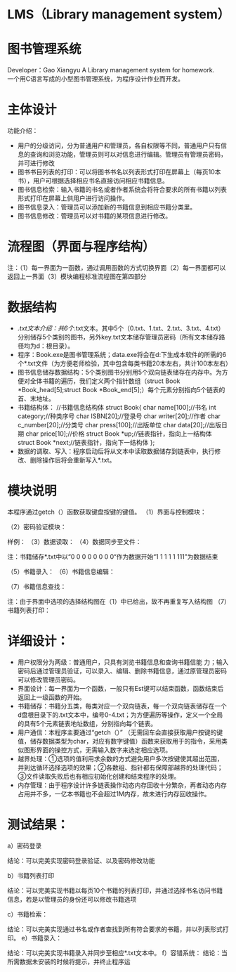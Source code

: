 # LMS（Library management system）
# 图书管理系统
Developer：Gao Xiangyu
A Library management system for homework.  
一个用C语言写成的小型图书管理系统，为程序设计作业而开发。

# 主体设计
功能介绍：
* 用户的分级访问，分为普通用户和管理员，各自权限等不同，普通用户只有信息的查询和浏览功能，管理员则可以对信息进行编辑。管理员有管理员密码，并可进行修改</br>
* 图书书目列表的打印：可以将图书书名以列表形式打印在屏幕上（每页10本书），用户可根据选择相应书名直接访问相应书籍信息。
* 图书信息检索：输入书籍的书名或者作者系统会将符合要求的所有书籍以列表形式打印在屏幕上供用户进行访问操作。
* 图书信息录入：管理员可以添加新的书籍信息到相应书籍分类里。
* 图书信息修改：管理员可以对书籍的某项信息进行修改。

# 流程图（界面与程序结构）
                     
注：（1）每一界面为一函数，通过调用函数的方式切换界面（2）每一界面都可以返回上一界面（3）模块编程标准流程图在第四部分

# 数据结构
* *.txt文本介绍：共6个*.txt文本。其中5个（0.txt、1.txt、2.txt、3.txt、4.txt）分别储存5个类别的图书，另外key.txt文本储存管理员密码（所有文本储存路径均为d：根目录）。
* 程序：Book.exe是图书管理系统；data.exe将会在d:下生成本软件的所需的6个*.txt文件（为方便老师检验，其中包含每类书籍20本左右，共计100本左右）
* 图书信息储存数据结构：5个类别图书分别用5个双向链表储存在内存中。为方便对全体书籍的遍历，我们定义两个指针数组（struct Book *Book_head[5];struct Book *Book_end[5];）每个元素分别指向5个链表的首、末地址。
* 书籍结构体：
//书籍信息结构体
struct Book{
	char name[100];//书名
	int category;//种类序号
	char ISBN[20];//登录号
	char writer[20];//作者
	char c_number[20];//分类号
	char press[100];//出版单位
	char data[20];//出版日期
	char price[10];//价格
	struct Book *up;//链表指针，指向上一结构体
	struct Book *next;//链表指针，指向下一结构体
};
* 数据的调取、写入：程序启动后将从文本中读取数据储存到链表中，执行修改、删除操作后将会重新写入*.txt。

# 模块说明  
本程序通过getch（）函数获取键盘按键的键值。
（1）界面与控制模块：

（2）密码验证模块：


样例：
（3）数据读取：                    （4）数据同步至文件：
	

注：书籍储存*.txt中以“0 0 0 0 0 0 0 0“作为数据开始“1 1 1 1 1 111”为数据结束



（5）书籍录入：         （6）书籍信息编辑：
		

（7）书籍信息查找：



注：由于界面中选项的选择结构图在（1）中已给出，故不再重复写入结构图
（7）书籍列表打印：
                                                                       
# 详细设计：
* 用户权限分为两级：普通用户，只具有浏览书籍信息和查询书籍信能
力；输入密码后通过管理员验证，可以录入、编辑、删除书籍信息，通过原管理员密码可以修改管理员密码。
* 界面设计：每一界面为一个函数，一般只有Est键可以结束函数，函数结束后返回上一级函数的开始。
* 书籍储存：书籍分五类，每类对应一个双向链表，每一个双向链表储存在一个d盘根目录下的.txt文本中，编号0-4.txt；为方便遍历等操作，定义一个全局的具有5个元素链表地址数组，分别指向每个链表。
* 用户通信：本程序主要通过“getch（）” （无需回车会直接获取用户按键的键值，储存数据类型为char，对应有数字键值）函数来获取用于的指令，采用类似图形界面的操控方式，无需输入数字来选定相应选项。
* 越界处理：①选项的值利用求余数的方式避免用户多次按键使其超出范围，并到达循环选择选项的效果；②各数组、指针都有保障部越界的处理代码；③文件读取失败后也有相应初始化创建和结束程序的处理。
* 内存管理：由于程序设计许多链表操作动态内存回收十分繁杂，再者动态内存占用并不多，一亿本书籍也不会超过1M内存，故未进行内存回收操作。

# 测试结果：
a）密码登录




结论：可以完美实现密码登录验证、以及密码修改功能


b）书籍列表打印

结论：可以完美实现书籍以每页10个书籍的列表打印，并通过选择书名访问书籍信息，若是以管理员的身份还可以修改书籍选项

c）书籍检索：


结论：可以完美实现通过书名或作者查找到所有符合要求的书籍，并以列表形式打印。
e）书籍录入：


结论：可以完美实现书籍录入并同步至相应*.txt文本中。
f）容错系统： 
结论：当所需数据未安装的时候将提示，并终止程序运

